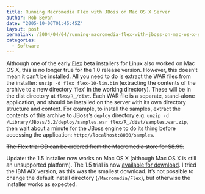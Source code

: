 ```yaml
---
title: Running Macromedia Flex with JBoss on Mac OS X Server
author: Rob Bevan
date: "2005-10-06T01:45:45Z"
layout: post
permalink: /2004/04/04/running-macromedia-flex-with-jboss-on-mac-os-x-server/
categories:
  - Software
---
```

Although one of the early [Flex][1] beta installers for Linux also worked on Mac OS X, this is no longer true for the 1.0 release version. However, this doesn&#8217;t mean it can&#8217;t be installed. <span class="hilite">All</span> you need to do is extract the WAR files from the installer: `unzip -d flex flex-10-lin.bin` (extracting the contents of the archive to a new directory &#8216;flex&#8217; in the working directory). These will be in the dist directory at `flex/R_/dist`. Each WAR file is a separate, stand-alone application, and should be installed on the server with its own directory structure and context. For example, to install the samples, extract the contents of this archive to JBoss&#8217;s `deploy` directory e.g. `unzip -d /Library/JBoss/3.2/deploy/samples.war flex/R_/dist/samples.war.zip`, then wait about a minute for the JBoss engine to do its thing before accessing the application: `http://localhost:8080/samples`.

<strike>The [Flex trial][2] CD can be ordered from the Macromedia store for $8.99.</strike>

<div class="update">
  Update: the 1.5 installer now works on Mac OS X (although Mac OS X is still an unsupported platform). The 1.5 trial is now <a href="http://www.macromedia.com/software/flex/trial/">available for download</a>. I tried the IBM AIX version, as this was the smallest download. It&#8217;s not possible to change the default install directory (<code>/Macromedia/Flex</code>), but otherwise the installer works as expected.
</div>

 [1]: http://www.macromedia.com/devnet/flex/
 [2]: http://www.macromedia.com/software/flex/trial/
